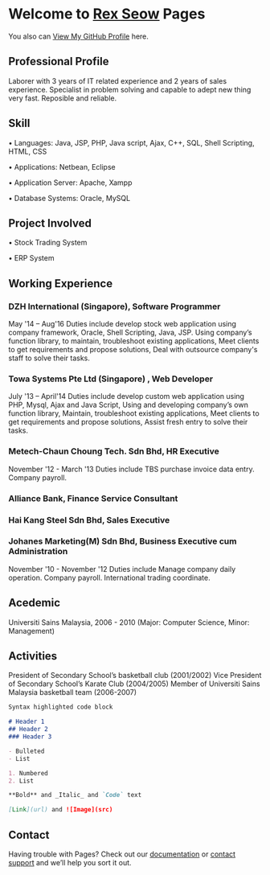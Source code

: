 # Welcome to [Rex Seow](https://github.com/RexSeowKwenJin) Pages

You also can [View My GitHub Profile](https://github.com/RexSeowKwenJin) here.

## Professional Profile
Laborer with 3 years of IT related experience and 2 years of sales experience. 
Specialist in problem solving and capable to adept new thing very fast.
Reposible and reliable.

## Skill
•	Languages: Java, JSP, PHP, Java script, Ajax, C++, SQL, Shell Scripting, HTML, CSS

•	Applications: Netbean, Eclipse

•	Application Server: Apache, Xampp

•	Database Systems: Oracle, MySQL

## Project Involved
•	Stock Trading System

•	ERP System

## Working Experience
### DZH International (Singapore), Software Programmer 
May '14 – Aug'16 
Duties include develop stock web application using company framework, Oracle, Shell Scripting, Java, JSP. Using company’s function library, to maintain, troubleshoot existing applications, Meet clients to get requirements and propose solutions, Deal with outsource company's staff to solve their tasks.

### Towa Systems Pte Ltd (Singapore) , Web Developer 
July '13 – April'14
Duties include develop custom web application using PHP, Mysql, Ajax and Java Script, Using and developing company’s own function library,  Maintain, troubleshoot existing applications, Meet clients to get requirements and propose solutions, Assist fresh entry to solve their tasks.

### Metech-Chaun Choung Tech. Sdn Bhd, HR Executive 
November '12 - March '13
Duties include TBS purchase invoice data entry. Company payroll.  

### Alliance Bank, Finance Service Consultant 

### Hai Kang Steel Sdn Bhd, Sales Executive 

### Johanes Marketing(M) Sdn Bhd, Business Executive cum Administration
November '10 - November '12
Duties include Manage company daily operation. Company payroll. International trading coordinate.

## Acedemic
Universiti Sains Malaysia,  2006 - 2010 (Major: Computer Science, Minor: Management)

## Activities
President of Secondary School’s basketball club (2001/2002)
Vice President of Secondary School’s Karate Club (2004/2005)
Member of Universiti Sains Malaysia basketball team (2006-2007)


```markdown
Syntax highlighted code block

# Header 1
## Header 2
### Header 3

- Bulleted
- List

1. Numbered
2. List

**Bold** and _Italic_ and `Code` text

[Link](url) and ![Image](src)
```

##  Contact


Having trouble with Pages? Check out our [documentation](https://help.github.com/categories/github-pages-basics/) or [contact support](https://github.com/contact) and we’ll help you sort it out.
